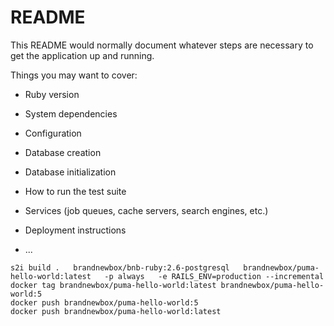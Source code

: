 # README

This README would normally document whatever steps are necessary to get the
application up and running.

Things you may want to cover:

* Ruby version

* System dependencies

* Configuration

* Database creation

* Database initialization

* How to run the test suite

* Services (job queues, cache servers, search engines, etc.)

* Deployment instructions

* ...

```
s2i build .   brandnewbox/bnb-ruby:2.6-postgresql   brandnewbox/puma-hello-world:latest   -p always   -e RAILS_ENV=production --incremental
docker tag brandnewbox/puma-hello-world:latest brandnewbox/puma-hello-world:5
docker push brandnewbox/puma-hello-world:5
docker push brandnewbox/puma-hello-world:latest
```